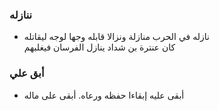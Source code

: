 ### ننازله

-   نازله في الحرب منازلة ونزالا قابله وجها لوجه ليقاتله  
كان عنترة بن شداد ينازل الفرسان فيغلبهم

### أبق علي

-   أبقى عليه إبقاءا حفظه ورعاه. أبقى على ماله

